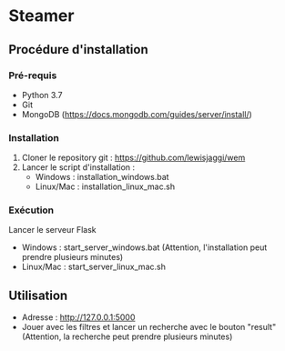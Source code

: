 # Steamer

## Procédure d'installation

### Pré-requis
- Python 3.7
- Git
- MongoDB (https://docs.mongodb.com/guides/server/install/)


### Installation
1. Cloner le repository git : https://github.com/lewisjaggi/wem
2. Lancer le script d'installation : 
    - Windows : installation_windows.bat
    - Linux/Mac : installation_linux_mac.sh

### Exécution
Lancer le serveur Flask
- Windows : start_server_windows.bat (Attention, l'installation peut prendre plusieurs minutes)
- Linux/Mac : start_server_linux_mac.sh

 ## Utilisation

 - Adresse : http://127.0.0.1:5000
 - Jouer avec les filtres et lancer un recherche avec le bouton "result" (Attention, la recherche peut prendre plusieurs minutes)

